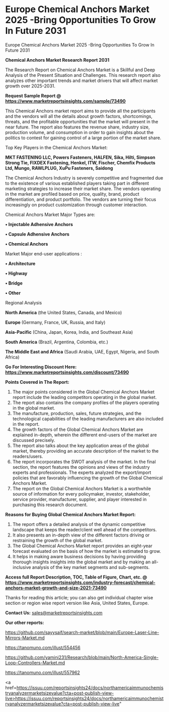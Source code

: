 # Europe Chemical Anchors Market 2025 -Bring Opportunities To Grow In Future 2031
Europe Chemical Anchors Market 2025 -Bring Opportunities To Grow In Future 2031

<strong>Chemical Anchors Market Research Report 2031</strong>

The Research Report on Chemical Anchors Market is a Skillful and Deep Analysis of the Present Situation and Challenges. This research report also analyzes other important trends and market drivers that will affect market growth over 2025-2031.

<strong>Request Sample Report @ <a href=https://www.marketreportsinsights.com/sample/73490>https://www.marketreportsinsights.com/sample/73490</a></strong>

This Chemical Anchors market report aims to provide all the participants and the vendors will all the details about growth factors, shortcomings, threats, and the profitable opportunities that the market will present in the near future. The report also features the revenue share, industry size, production volume, and consumption in order to gain insights about the politics to contest for gaining control of a large portion of the market share.

Top Key Players in the Chemical Anchors Market:

<strong>MKT FASTENING LLC, Powers Fasteners, HALFEN, Sika, Hilti, Simpson Strong Tie, FIXDEX Fastening, Henkel, ITW, Fischer, Chemfix Products Ltd, Mungo, RAWLPLUG, XuPu Fasteners, Saidong</strong>

The Chemical Anchors Industry is severely competitive and fragmented due to the existence of various established players taking part in different marketing strategies to increase their market share. The vendors operating in the market are profiled based on price, quality, brand, product differentiation, and product portfolio. The vendors are turning their focus increasingly on product customization through customer interaction.

Chemical Anchors Market Major Types are:

<strong>• Injectable Adhensive Anchors

• Capsule Adhensive Anchors

• Chemical Anchors</strong>

Market Major end-user applications :

<strong>• Architecture

• Highway

• Bridge

• Other</strong>

Regional Analysis

</u><strong><b>North America</b></strong> (the United States, Canada, and Mexico)

<strong><b>Europe </b></strong>(Germany, France, UK, Russia, and Italy)

<strong><b>Asia-Pacific</b></strong> (China, Japan, Korea, India, and Southeast Asia)

<strong><b>South America</b></strong> (Brazil, Argentina, Colombia, etc.)

<strong><b>The Middle East and Africa</b></strong> (Saudi Arabia, UAE, Egypt, Nigeria, and South Africa)

<strong>Go For Interesting Discount Here: <a href=https://www.marketreportsinsights.com/discount/73490>https://www.marketreportsinsights.com/discount/73490</a></strong>

<strong>Points Covered in The Report:</strong>
<ol>
  <li>The major points considered in the Global Chemical Anchors Market report include the leading competitors operating in the global market.</li>
  <li>The report also contains the company profiles of the players operating in the global market.</li>
  <li>The manufacture, production, sales, future strategies, and the technological capabilities of the leading manufacturers are also included in the report.</li>
  <li>The growth factors of the Global Chemical Anchors Market are explained in-depth, wherein the different end-users of the market are discussed precisely.</li>
  <li>The report also talks about the key application areas of the global market, thereby providing an accurate description of the market to the readers/users.</li>
  <li>The report incorporates the SWOT analysis of the market. In the final section, the report features the opinions and views of the industry experts and professionals. The experts analyzed the export/import policies that are favorably influencing the growth of the Global Chemical Anchors Market.</li>
  <li>The report on the Global Chemical Anchors Market is a worthwhile source of information for every policymaker, investor, stakeholder, service provider, manufacturer, supplier, and player interested in purchasing this research document.</li>
</ol>
<strong>Reasons for Buying Global Chemical Anchors Market Report:</strong>

<ol>
  <li>The report offers a detailed analysis of the dynamic competitive landscape that keeps the reader/client well ahead of the competitors.</li>
  <li>It also presents an in-depth view of the different factors driving or restraining the growth of the global market.</li>
  <li>The Global Chemical Anchors Market report provides an eight-year forecast evaluated on the basis of how the market is estimated to grow.</li>
  <li>It helps in making aware business decisions by having providing thorough insights insights into the global market and by making an all-inclusive analysis of the key market segments and sub-segments.</li>
</ol>
<strong>Access full Report Description, TOC, Table of Figure, Chart, etc. @ <a href=https://www.marketreportsinsights.com/industry-forecast/chemical-anchors-market-growth-and-size-2021-73490>https://www.marketreportsinsights.com/industry-forecast/chemical-anchors-market-growth-and-size-2021-73490</a></strong>


Thanks for reading this article; you can also get individual chapter wise section or region wise report version like Asia, United States, Europe.

<strong>Contact Us:</strong>
sales@marketreportsinsights.com

<strong>Our other reports:</strong>

<a href=https://github.com/sayysaif/search-market/blob/main/Europe-Laser-Line-Mirrors-Market.md>https://github.com/sayysaif/search-market/blob/main/Europe-Laser-Line-Mirrors-Market.md</a>

<a href=https://tanomuno.com/illust/554456>https://tanomuno.com/illust/554456</a>

<a href=https://github.com/yamini231/Research/blob/main/North-America-Single-Loop-Controllers-Market.md>https://github.com/yamini231/Research/blob/main/North-America-Single-Loop-Controllers-Market.md</a>

<a href=https://tanomuno.com/illust/557962>https://tanomuno.com/illust/557962</a>

<a href=https://issuu.com/reportsinsights24/docs/northamericaimmunochemistryanalyzermarketsizevalue?cta=post-publish-view-live>https://issuu.com/reportsinsights24/docs/northamericaimmunochemistryanalyzermarketsizevalue?cta=post-publish-view-live</a>"
